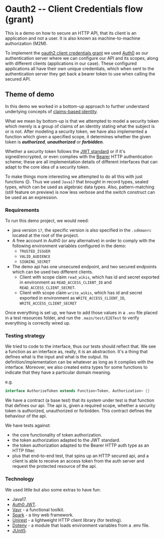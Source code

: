 # Oauth2 -- Client Credentials flow (grant)

This is a demo on how to secure an HTTP API, that its client is an
application and not a user. It is also known as machine-to-machine
authorization (M2M).

To implement the 
[oauth2 client credentials grant](https://datatracker.ietf.org/doc/html/rfc6749#section-4.4)
we used [Auth0](https://auth0.com/) as our authentication server where we can configure
our API and its scopes, along with different clients (applications in our case). These
configured applications all have their own unique credentials, which when sent to the
authentication server they get back a bearer token to use when calling the secured API.

## Theme of demo

In this demo we worked in a bottom-up approach to further understand underlying concepts
of [claims-based identity](https://en.wikipedia.org/wiki/Claims-based_identity).

What we mean by bottom-up is that we attempted to model a security token
which merely is a group of claims of an identity stating what the subject
is or is not. After modeling a security token, we have also implemented
a function which given a specified scope, it determines whether the given
token is **_authorized_**, **_unauthorized_** or **_forbidden_**.

Whether a security token follows the [JWT standard](https://en.wikipedia.org/wiki/JSON_Web_Token)
or if it's signed/encrypted, or even complies with the [Bearer](https://datatracker.ietf.org/doc/html/rfc6750) 
HTTP authentication scheme; these are all implementation details of 
different interfaces that can adapt to the core idea of a security 
token.

To make things more interesting we attempted to do all this with just functions :relieved:.
Thus we used `Java17` that brought in record types, sealed types, which can be used as algebraic data 
types. Also, pattern-matching (still feature on preview) is now less verbose and the switch construct
can be used as an expression.

### Requirements

To run this demo project, we would need:
- java version `17`, 
the specific version is also specified in the `.sdkmanrc` located at the root of the project.
- A free account in Auth0 (or any alternative) in order to comply with the following
environment variables configured in the demo: 
  - `TRUSTED_ISSUER` 
  - `VALID_AUDIENCE` 
  - `SIGNING_SECRET`
- The demo api has one unsecured endpoint, and two secured endpoints which can be used two different clients.
  - Client with scope claim `read_wikis`, which has id and secret exported in environment as 
`READ_ACCESS_CLIENT_ID` and `READ_ACCESS_CLIENT_SECRET`.
  - Client with scope claim `write_wikis`, which has id and secret exported in environment as
`WRITE_ACCESS_CLIENT_ID`, `WRITE_ACCESS_CLIENT_SECRET`

Once everything is set up, we have to add those values in a `.env` file placed in a test resources folder, and run
the `.main/test/E2ETest` to verify everything is correctly wired up.

### Testing strategy

We tried to code to the interface, thus our tests should reflect that. We see a function as an interface
as, really, it is an abstraction. It's a thing that defines what is the input and what is the output.
Its definition/implementation can be whatever as long as it complies with the interface. Moreover,
we also created extra types for some functions to indicate that they have a particular domain meaning.

e.g.
```java
interface AuthoriseToken extends Function<Token, Authorization> {} 
```

We have a contract (a base test) that its system under test is that function that defines our api.
The api is, given a required scope, whether a security token is authorized, unauthorized or forbidden.
This contract defines the behaviour of the api.

We have tests against:
- the core functionality of token authorization.
- the token authorization adapted to the JWT standard.
- the token authorization adapted to the Bearer HTTP auth type as an HTTP filter.
- plus that end-to-end test, that spins up an HTTP secured api, 
and a client is able to receive an access token from the auth server
and request the protected resource of the api.

### Technology

We used little but also some extras to have fun:
- Java17.
- [Auth0 JWT](https://github.com/auth0/java-jwt).
- [Vavr](https://github.com/vavr-io/vavr) - a functional toolkit.
- [Spark](https://github.com/perwendel/spark) - a tiny web framework.
- [Unirest](https://github.com/Kong/unirest-java) - a lightweight HTTP client library (for testing).
- [Dotenv](https://github.com/cdimascio/dotenv-java) - a module that loads environment variables from a .env file.
- [JUnit5](https://github.com/junit-team/junit5).

